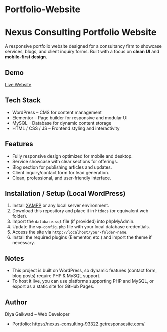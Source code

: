 # Portfolio-Website
# Nexus Consulting Portfolio Website

A responsive portfolio website designed for a consultancy firm to showcase services, blogs, and client inquiry forms. Built with a focus on **clean UI** and **mobile-first design**.

## Demo
[Live Website](https://nexus-consulting-93322.getresponsesite.com/)

## Tech Stack
- WordPress – CMS for content management
- Elementor – Page builder for responsive and modular UI
- MySQL – Database for dynamic content storage
- HTML / CSS / JS – Frontend styling and interactivity

## Features
- Fully responsive design optimized for mobile and desktop.
- Service showcase with clear sections for offerings.
- Blog section for publishing articles and updates.
- Client inquiry/contact form for lead generation.
- Clean, professional, and user-friendly interface.

## Installation / Setup (Local WordPress)
1. Install [XAMPP](https://www.apachefriends.org/) or any local server environment.
2. Download this repository and place it in `htdocs` (or equivalent web folder).
3. Import the `database.sql` file (if provided) into phpMyAdmin.
4. Update the `wp-config.php` file with your local database credentials.
5. Access the site via `http://localhost/your-folder-name`.
6. Install the required plugins (Elementor, etc.) and import the theme if necessary.

## Notes
- This project is built on WordPress, so dynamic features (contact form, blog posts) require PHP & MySQL support.
- To host it live, you can use platforms supporting PHP and MySQL, or export as a static site for GitHub Pages.

## Author
Diya Gaikwad – Web Developer  
- Portfolio: https://nexus-consulting-93322.getresponsesite.com/
    


